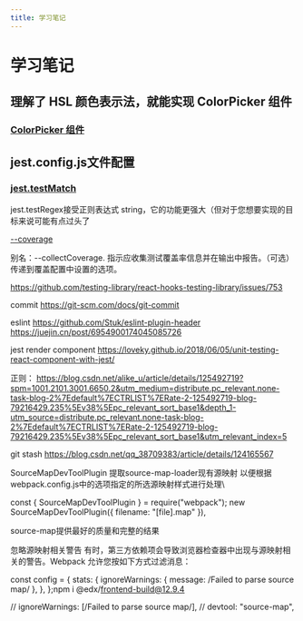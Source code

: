 ```yaml
---
title: 学习笔记
---
```


# 学习笔记

## 理解了 HSL 颜色表示法，就能实现 ColorPicker 组件

### [ColorPicker 组件](https://zhuanlan.zhihu.com/p/646595466)

## jest.config.js文件配置


### [jest.testMatch](https://jestjs.io/docs/configuration#testmatch-arraystring)

jest.testRegex接受正则表达式 string，它的功能更强大（但对于您想要实现的目标来说可能有点过头了

[--coverage](https://jestjs.io/docs/cli#--coverageboolean)

别名：--collectCoverage. 指示应收集测试覆盖率信息并在输出中报告。（可选）传递到覆盖配置中设置的选项。


https://github.com/testing-library/react-hooks-testing-library/issues/753

commit 
https://git-scm.com/docs/git-commit

eslint
https://github.com/Stuk/eslint-plugin-header
https://juejin.cn/post/6954900174045085726


jest render component
https://loveky.github.io/2018/06/05/unit-testing-react-component-with-jest/

正则：
https://blog.csdn.net/alike_u/article/details/125492719?spm=1001.2101.3001.6650.2&utm_medium=distribute.pc_relevant.none-task-blog-2%7Edefault%7ECTRLIST%7ERate-2-125492719-blog-79216429.235%5Ev38%5Epc_relevant_sort_base1&depth_1-utm_source=distribute.pc_relevant.none-task-blog-2%7Edefault%7ECTRLIST%7ERate-2-125492719-blog-79216429.235%5Ev38%5Epc_relevant_sort_base1&utm_relevant_index=5

git stash
https://blog.csdn.net/qq_38709383/article/details/124165567



SourceMapDevToolPlugin
提取source-map-loader现有源映射
以便根据webpack.config.js中的选项指定的所选源映射样式进行处理\


const { SourceMapDevToolPlugin } = require("webpack");
 new SourceMapDevToolPlugin({
        filename: "[file].map"
      }),



source-map提供最好的质量和完整的结果

忽略源映射相关警告
有时，第三方依赖项会导致浏览器检查器中出现与源映射相关的警告。Webpack 允许您按如下方式过滤消息：

const config = {
  stats: {
    ignoreWarnings: { message: /Failed to parse source map/ },
  },
};npm i @edx/frontend-build@12.9.4

 // ignoreWarnings: [/Failed to parse source map/],
     // devtool: "source-map",